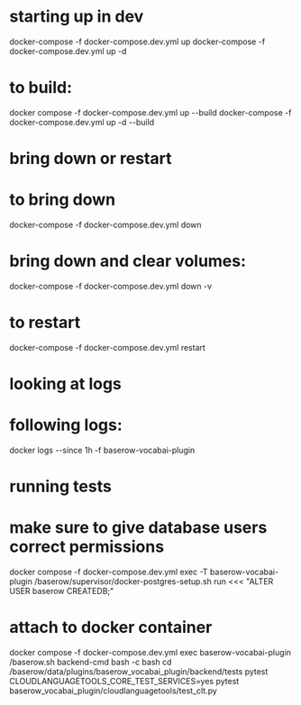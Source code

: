 starting up in dev
==================

docker-compose -f docker-compose.dev.yml up
docker-compose -f docker-compose.dev.yml up -d

# to build:
docker compose -f docker-compose.dev.yml up --build
docker-compose -f docker-compose.dev.yml up -d --build


bring down or restart
=====================

# to bring down
docker-compose -f docker-compose.dev.yml down
# bring down and clear volumes:
docker-compose -f docker-compose.dev.yml down -v
#
# to restart
docker-compose -f docker-compose.dev.yml restart

looking at logs
===============
# following logs:
docker logs --since 1h -f baserow-vocabai-plugin

running tests
=============

# make sure to give database users correct permissions
docker compose -f docker-compose.dev.yml exec -T baserow-vocabai-plugin /baserow/supervisor/docker-postgres-setup.sh run <<< "ALTER USER baserow CREATEDB;"

# attach to docker container
docker compose -f docker-compose.dev.yml exec baserow-vocabai-plugin /baserow.sh backend-cmd bash -c bash
cd /baserow/data/plugins/baserow_vocabai_plugin/backend/tests
pytest
CLOUDLANGUAGETOOLS_CORE_TEST_SERVICES=yes pytest baserow_vocabai_plugin/cloudlanguagetools/test_clt.py